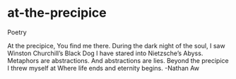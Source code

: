# at-the-precipice
Poetry

At the precipice, 
You find me there. 
During the dark night of the soul,
I saw Winston Churchill’s Black Dog
I have stared into Nietzsche’s Abyss. 
Metaphors are abstractions.
And abstractions are lies. 
Beyond the precipice I threw myself at
Where life ends and eternity begins. 
-Nathan Aw
